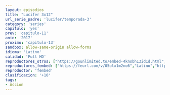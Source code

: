 ```yaml
---
layout: episodios
title: "Lucifer 3x12"
url_serie_padre: 'lucifer/temporada-3'
category: 'series'
capitulo: 'yes'
prev: 'capitulo-11'
anio: '2017'
proximo: 'capitulo-13'
sandbox: allow-same-origin allow-forms
idioma: 'Latino'
calidad: 'Full HD'
reproductores_otros: ["https://gounlimited.to/embed-4knsbh13id1d.html","Latino","https://supervideo.tv/e/doto0gvmpko9","Latino","https://movcloud.net/embed/eo-jWZtQxiD9","Latino"]
reproductores_fembed: ["https://feurl.com/v/05olx1m2no6","Latino","https://feurl.com/v/zyonz3-388o","Latino","https://animekao.xyz/v/7z9-dwly2vx","Latino"]
reproductor: 'fembed'
clasificacion: '+10'
tags:
- Accion
---
```












